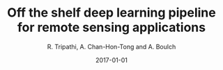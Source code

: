 ---
title: "Off the shelf deep learning pipeline for remote sensing applications"
author: "R. Tripathi, A. Chan-Hon-Tong and A. Boulch"
collection: publications
permalink:
date: 2017-01-01
type: conference
venue: 'Big Data from Space (BIDS), ESA Workshop'
venue2: 
venue3:
paperurl: 
arxivurl: 
halurl: 
codeurl: 
mediumurl: 
blogurl: 
pdfurl: 'https://aboulch.github.io/files/2017_bids_esa_shelf-dl.pdf'
slidesurl: 
teaser: '2017-BIDS-shelf.png'
note:
noteimportant: 
---
